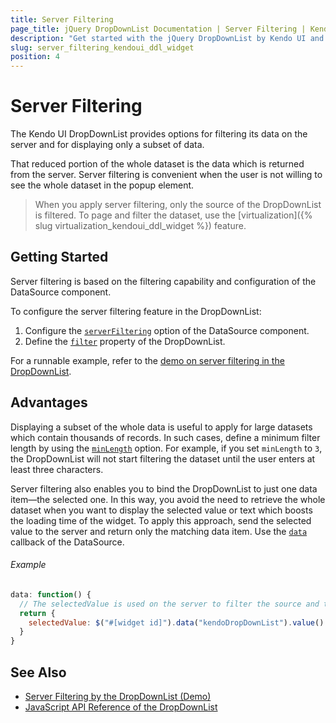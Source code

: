 ```yaml
---
title: Server Filtering
page_title: jQuery DropDownList Documentation | Server Filtering | Kendo UI
description: "Get started with the jQuery DropDownList by Kendo UI and learn how to filter its data on the server."
slug: server_filtering_kendoui_ddl_widget
position: 4
---
```


# Server Filtering

The Kendo UI DropDownList provides options for filtering its data on the server and for displaying only a subset of data.

That reduced portion of the whole dataset is the data which is returned from the server. Server filtering is convenient when the user is not willing to see the whole dataset in the popup element.

> When you apply server filtering, only the source of the DropDownList is filtered. To page and filter the dataset, use the [virtualization]({% slug virtualization_kendoui_ddl_widget %}) feature.

## Getting Started

Server filtering is based on the filtering capability and configuration of the DataSource component.

To configure the server filtering feature in the DropDownList:

1. Configure the [`serverFiltering`](/api/javascript/data/datasource/configuration/serverfiltering) option of the DataSource component.
1. Define the [`filter`](/api/javascript/ui/dropdownlist/configuration/filter) property of the DropDownList.

For a runnable example, refer to the [demo on server filtering in the DropDownList](https://demos.telerik.com/kendo-ui/dropdownlist/serverfiltering).

## Advantages

Displaying a subset of the whole data is useful to apply for large datasets which contain thousands of records. In such cases, define a minimum filter length by using the [`minLength`](/api/javascript/ui/dropdownlist/configuration/minlength) option. For example, if you set `minLength` to `3`, the DropDownList will not start filtering the dataset until the user enters at least three characters.

Server filtering also enables you to bind the DropDownList to just one data item&mdash;the selected one. In this way, you avoid the need to retrieve the whole dataset when you want to display the selected value or text which boosts the loading time of the widget. To apply this approach, send the selected value to the server and return only the matching data item. Use the [`data`](/api/javascript/data/datasource/configuration/transport.read.data) callback of the DataSource.

###### Example

```javascript
data: function() {
  // The selectedValue is used on the server to filter the source and to return only the matching data item.
  return {
    selectedValue: $("#[widget id]").data("kendoDropDownList").value()
  }
}
```

## See Also

* [Server Filtering by the DropDownList (Demo)](https://demos.telerik.com/kendo-ui/dropdownlist/serverfiltering)
* [JavaScript API Reference of the DropDownList](/api/javascript/ui/dropdownlist)
